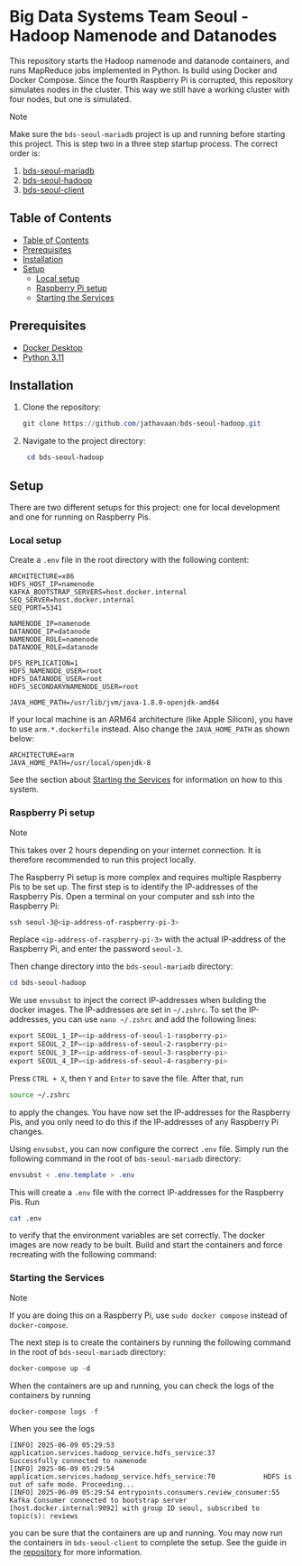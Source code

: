 ﻿# Big Data Systems Team Seoul - Hadoop Namenode and Datanodes

This repository starts the Hadoop namenode and datanode containers, and runs MapReduce jobs implemented in Python. Is
build using Docker and Docker Compose. Since the fourth Raspberry Pi is corrupted, this repository simulates nodes in
the cluster. This way we still have a working cluster with four nodes, but one is simulated.

> [!NOTE]
> Make sure the `bds-seoul-mariadb` project is up and running before starting this project. This is step two in a three
> step startup process. The correct order is:
> 1. [bds-seoul-mariadb](https://github.com/jatavaan/bds-seoul-mariadb)
> 2. [bds-seoul-hadoop](https://github.com/jathavaan/bds-seoul-hadoop)
> 3. [bds-seoul-client](https://github.com/jathavaan/bds-seoul-client)

## Table of Contents

- [Table of Contents](#table-of-contents)
- [Prerequisites](#prerequisites)
- [Installation](#installation)
- [Setup](#setup)
    - [Local setup](#local-setup)
    - [Raspberry Pi setup](#raspberry-pi-setup)
    - [Starting the Services](#starting-the-services)

## Prerequisites

- [Docker Desktop](https://docs.docker.com/desktop/)
- [Python 3.11](https://www.python.org/downloads/release/python-3110/)

## Installation

1. Clone the repository:

   ```powershell
   git clone https://github.com/jathavaan/bds-seoul-hadoop.git
   ```

2. Navigate to the project directory:

   ```powershell
    cd bds-seoul-hadoop
    ```

## Setup

There are two different setups for this project: one for local development and one for running on Raspberry Pis.

### Local setup

Create a `.env` file in the root directory with the following content:

```dotenv
ARCHITECTURE=x86
HDFS_HOST_IP=namenode
KAFKA_BOOTSTRAP_SERVERS=host.docker.internal
SEQ_SERVER=host.docker.internal
SEQ_PORT=5341

NAMENODE_IP=namenode
DATANODE_IP=datanode
NAMENODE_ROLE=namenode
DATANODE_ROLE=datanode

DFS_REPLICATION=1
HDFS_NAMENODE_USER=root
HDFS_DATANODE_USER=root
HDFS_SECONDARYNAMENODE_USER=root

JAVA_HOME_PATH=/usr/lib/jvm/java-1.8.0-openjdk-amd64
```

If your local machine is an ARM64 architecture (like Apple Silicon), you have to use `arm.*.dockerfile` instead. Also
change the `JAVA_HOME_PATH` as shown below:

```dotenv
ARCHITECTURE=arm
JAVA_HOME_PATH=/usr/local/openjdk-8
```

See the section about [Starting the Services](#starting-the-services) for information on how to this system.

### Raspberry Pi setup

> [!NOTE]
> This takes over 2 hours depending on your internet connection. It is therefore recommended to run this project
> locally.

The Raspberry Pi setup is more complex and requires multiple Raspberry Pis to be set up. The first step is to identify
the IP-addresses of the Raspberry Pis. Open a terminal on your computer and ssh into the Raspberry Pi:

```powershell
ssh seoul-3@<ip-address-of-raspberry-pi-3>
```

Replace `<ip-address-of-raspberry-pi-3>` with the actual IP-address of the Raspberry Pi, and enter the password
`seoul-3`.

Then change directory into the `bds-seoul-mariadb` directory:

```powershell
cd bds-seoul-hadoop
```

We use `envsubst` to inject the correct IP-addresses when building the docker images. The IP-addresses are set in
`~/.zshrc`. To set the IP-addresses, you can use `nano ~/.zshrc` and add the following lines:

```powershell
export SEOUL_1_IP=<ip-address-of-seoul-1-raspberry-pi>
export SEOUL_2_IP=<ip-address-of-seoul-2-raspberry-pi>
export SEOUL_3_IP=<ip-address-of-seoul-3-raspberry-pi>
export SEOUL_4_IP=<ip-address-of-seoul-4-raspberry-pi>
```

Press `CTRL + X`, then `Y` and `Enter` to save the file. After that, run

```bash
source ~/.zshrc
``` 

to apply the changes. You have now set the IP-addresses for the Raspberry Pis, and you only need to do this if the
IP-addresses of any Raspberry Pi changes.

Using `envsubst`, you can now configure the correct `.env` file. Simply run the following command in the root of
`bds-seoul-mariadb` directory:

```powershell
envsubst < .env.template > .env
```

This will create a `.env` file with the correct IP-addresses for the Raspberry Pis. Run

```bash
cat .env
``` 

to verify that the
environment variables are set correctly. The docker images are now ready to be built. Build and start the containers and
force recreating with the following command:

### Starting the Services

> [!NOTE]
> If you are doing this on a Raspberry Pi, use `sudo docker compose` instead of `docker-compose`.

The next step is to create the containers by running the following command in the root of `bds-seoul-mariadb` directory:

```powershell
docker-compose up -d
```

When the containers are up and running, you can check the logs of the containers by running

```powershell
docker-compose logs -f
```

When you see the logs

```plaintext
[INFO] 2025-06-09 05:29:53 application.services.hadoop_service.hdfs_service:37            Successfully connected to namenode
[INFO] 2025-06-09 05:29:54 application.services.hadoop_service.hdfs_service:70            HDFS is out of safe mode. Proceeding...
[INFO] 2025-06-09 05:29:54 entrypoints.consumers.review_consumer:55                       Kafka Consumer connected to bootstrap server [host.docker.internal:9092] with group ID seoul, subscribed to topic(s): reviews
```

you can be sure that the containers are up and running. You may now run the containers in `bds-seoul-client` to complete
the setup. See the guide in the [repository](https://bds-seoul-client) for more information.
